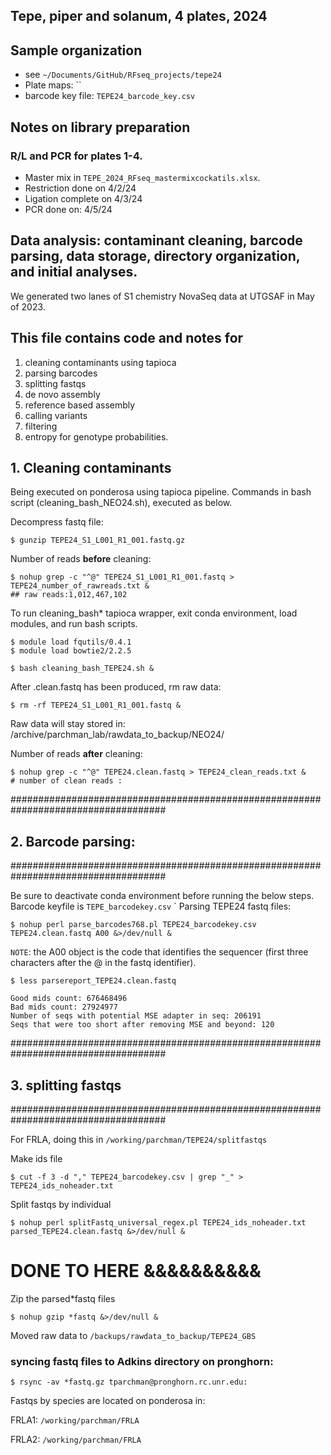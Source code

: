 
## Tepe, piper and solanum, 4 plates, 2024


## Sample organization
- see `~/Documents/GitHub/RFseq_projects/tepe24`
- Plate maps: ``
- barcode key file: `TEPE24_barcode_key.csv`


## Notes on library preparation

### R/L and PCR for plates 1-4. 

- Master mix in `TEPE_2024_RFseq_mastermixcockatils.xlsx`.
- Restriction done on 4/2/24
- Ligation complete on 4/3/24
- PCR done on: 4/5/24

## Data analysis: contaminant cleaning, barcode parsing, data storage, directory organization, and initial analyses.

We generated two lanes of S1 chemistry NovaSeq data at UTGSAF in May of 2023. 


## This file contains code and notes for
1) cleaning contaminants using tapioca
2) parsing barcodes
3) splitting fastqs 
4) de novo assembly
5) reference based assembly
6) calling variants
7) filtering
8) entropy for genotype probabilities.

## 1. Cleaning contaminants

Being executed on ponderosa using tapioca pipeline. Commands in bash script (cleaning_bash_NEO24.sh), executed as below.

Decompress fastq file:

    $ gunzip TEPE24_S1_L001_R1_001.fastq.gz

Number of reads **before** cleaning:

    $ nohup grep -c "^@" TEPE24_S1_L001_R1_001.fastq > TEPE24_number_of_rawreads.txt &
    ## raw reads:1,012,467,102 



To run cleaning_bash* tapioca wrapper, exit conda environment, load modules, and run bash scripts.

    $ module load fqutils/0.4.1
    $ module load bowtie2/2.2.5
    
    $ bash cleaning_bash_TEPE24.sh &


After .clean.fastq has been produced, rm raw data:

    $ rm -rf TEPE24_S1_L001_R1_001.fastq &


Raw data will stay stored in: /archive/parchman_lab/rawdata_to_backup/NEO24/


Number of reads **after** cleaning:

    $ nohup grep -c "^@" TEPE24.clean.fastq > TEPE24_clean_reads.txt &
    # number of clean reads : 

####################################################################################
## 2. Barcode parsing:
####################################################################################

Be sure to deactivate conda environment before running the below steps. Barcode keyfile is `TEPE_barcodekey.csv`
`
Parsing TEPE24 fastq files:

    $ nohup perl parse_barcodes768.pl TEPE24_barcodekey.csv TEPE24.clean.fastq A00 &>/dev/null &



`NOTE`: the A00 object is the code that identifies the sequencer (first three characters after the @ in the fastq identifier).

    $ less parsereport_TEPE24.clean.fastq 

    Good mids count: 676468496
    Bad mids count: 27924977
    Number of seqs with potential MSE adapter in seq: 206191
    Seqs that were too short after removing MSE and beyond: 120
####################################################################################
## 3. splitting fastqs
####################################################################################

For FRLA, doing this in `/working/parchman/TEPE24/splitfastqs`

Make ids file

    $ cut -f 3 -d "," TEPE24_barcodekey.csv | grep "_" > TEPE24_ids_noheader.txt


Split fastqs by individual

    $ nohup perl splitFastq_universal_regex.pl TEPE24_ids_noheader.txt parsed_TEPE24.clean.fastq &>/dev/null &



# DONE TO HERE &&&&&&&&&&


Zip the parsed*fastq files

    $ nohup gzip *fastq &>/dev/null &

Moved raw data to `/backups/rawdata_to_backup/TEPE24_GBS`

### syncing fastq files to Adkins directory on pronghorn:


    $ rsync -av *fastq.gz tparchman@pronghorn.rc.unr.edu:
Fastqs by species are located on ponderosa in:

FRLA1:
`/working/parchman/FRLA`

FRLA2:
`/working/parchman/FRLA`

